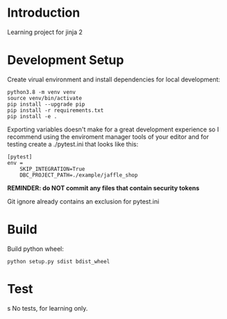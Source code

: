 # Introduction

Learning project for jinja 2


# Development Setup

Create virual environment and install dependencies for local development:

```
python3.8 -m venv venv
source venv/bin/activate
pip install --upgrade pip
pip install -r requirements.txt
pip install -e .
```

Exporting variables doesn't make for a great development experience so I recommend using the enviroment manager tools of your editor and for testing create a ./pytest.ini that looks like this:

```
[pytest]
env =
    SKIP_INTEGRATION=True
    DBC_PROJECT_PATH=./example/jaffle_shop
```

**REMINDER: do NOT commit any files that contain security tokens**

Git ignore already contains an exclusion for pytest.ini


# Build

Build python wheel:
```
python setup.py sdist bdist_wheel
````

# Test
s
No tests, for learning only.


